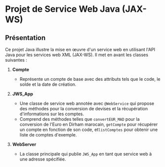 # Projet de Service Web Java (JAX-WS)


## Présentation
Ce projet Java illustre la mise en œuvre d'un service web en utilisant l'API Java pour les services web XML (JAX-WS). Il met en avant les classes suivantes :

1. **Compte**
    - Représente un compte de base avec des attributs tels que le code, le solde et la date de création.

2. **JWS_App**
    - Une classe de service web annotée avec `@WebService`  qui propose des méthodes pour la conversion de devises et la récupération d'informations sur les comptes.
    - Comprend des méthodes telles que `convertEUR_MAD` pour la conversion de l'Euro en Dirham marocain, `getCompte`  pour récupérer un compte en fonction de son code, et`listComptes` pour obtenir une liste de comptes d'exemple.

3. **WebServer**
    - La classe principale qui publie `JWS_App` en tant que service web à une adresse spécifiée.
